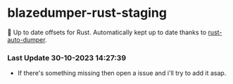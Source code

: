 # blazedumper-rust-staging

🚀 Up to date offsets for Rust. Automatically kept up to date thanks to [rust-auto-dumper](https://github.com/Akandesh/rust-auto-dumper).


### Last Update 30-10-2023 14:27:39
- If there's something missing then open a issue and i'll try to add it asap.